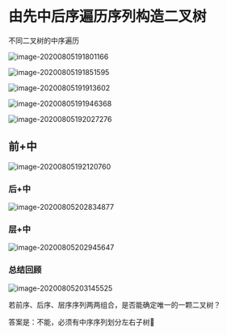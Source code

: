 # 由先中后序遍历序列构造二叉树

不同二叉树的中序遍历

![image-20200805191801166](https://cdn.jsdelivr.net/gh/KimYangOfCat/MyPicStorage/2021-CSPostgraduate-408/20200810013711.jpg)

![image-20200805191851595](https://cdn.jsdelivr.net/gh/KimYangOfCat/MyPicStorage/2021-CSPostgraduate-408/20200810013825.jpg)

![image-20200805191913602](https://cdn.jsdelivr.net/gh/KimYangOfCat/MyPicStorage/2021-CSPostgraduate-408/20200810013835.jpg)

![image-20200805191946368](https://cdn.jsdelivr.net/gh/KimYangOfCat/MyPicStorage/2021-CSPostgraduate-408/20200810013854.jpg)

![image-20200805192027276](https://cdn.jsdelivr.net/gh/KimYangOfCat/MyPicStorage/2021-CSPostgraduate-408/20200810013904.jpg)

## 前+中

![image-20200805192120760](https://cdn.jsdelivr.net/gh/KimYangOfCat/MyPicStorage/2021-CSPostgraduate-408/20200810013912.jpg)

### 后+中

![image-20200805202834877](https://cdn.jsdelivr.net/gh/KimYangOfCat/MyPicStorage/2021-CSPostgraduate-408/20200810013921.jpg)

### 层+中

![image-20200805202945647](https://cdn.jsdelivr.net/gh/KimYangOfCat/MyPicStorage/2021-CSPostgraduate-408/20200810013929.jpg)

### 总结回顾

![image-20200805203145525](https://tva1.sinaimg.cn/large/007S8ZIlly1ghg7n5qtacj31q00u0u0x.jpg)

若前序、后序、层序序列两两组合，是否能确定唯一的一颗二叉树？

答案是：不能，必须有中序序列划分左右子树🌲

